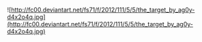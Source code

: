 

![http://fc00.deviantart.net/fs71/f/2012/111/5/5/the_target_by_ag0y-d4x2o4q.jpg](http://fc00.deviantart.net/fs71/f/2012/111/5/5/the_target_by_ag0y-d4x2o4q.jpg)